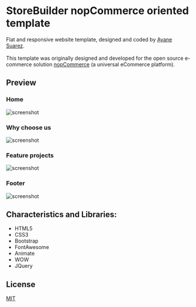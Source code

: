 # StoreBuilder nopCommerce oriented template
Flat and responsive website template, designed and coded by <a href="https://github.com/ayanesuarome">Ayane Suarez</a>.
<br /><br />
This template was originally designed and developed for the open source e-commerce solution <a href="https://www.nopcommerce.com/">nopCommerce</a> (a universal eCommerce platform).
## Preview

### Home
![screenshot](https://github.com/ayanesuarome/StoreBuilder/screenshots/home.jpg)

### Why choose us
![screenshot](https://github.com/ayanesuarome/StoreBuilder/screenshots/why-choose-us.jpg)

### Feature projects
![screenshot](https://github.com/ayanesuarome/StoreBuilder/screenshots/project.jpg)

### Footer
![screenshot](https://github.com/ayanesuarome/StoreBuilder/screenshots/footer.jpg)

## Characteristics and Libraries:
<ul>
  <li>HTML5</li>
  <li>CSS3</li>
  <li>Bootstrap</li>
  <li>FontAwesome</li>
  <li>Animate</li>
  <li>WOW</li>
  <li>JQuery</li>
</ul>

## License
<a href="https://github.com/ayanesuarome/StoreBuilder/blob/master/LICENSE">MIT</a>
